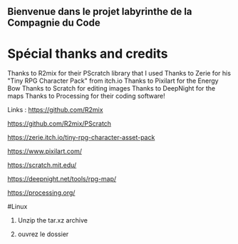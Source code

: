 ## Bienvenue dans le projet labyrinthe de la Compagnie du Code

# Spécial thanks and credits
Thanks to R2mix for their PScratch library that I used
Thanks to Zerie for his "Tiny RPG Character Pack" from itch.io
Thanks to Pixilart for the Energy Bow
Thanks to Scratch for editing images
Thanks to DeepNight for the maps
Thanks to Processing for their coding software!

Links : 
https://github.com/R2mix

https://github.com/R2mix/PScratch

https://zerie.itch.io/tiny-rpg-character-asset-pack

https://www.pixilart.com/

https://scratch.mit.edu/

https://deepnight.net/tools/rpg-map/

https://processing.org/

#Linux

1. Unzip the tar.xz archive

2. ouvrez le dossier 
